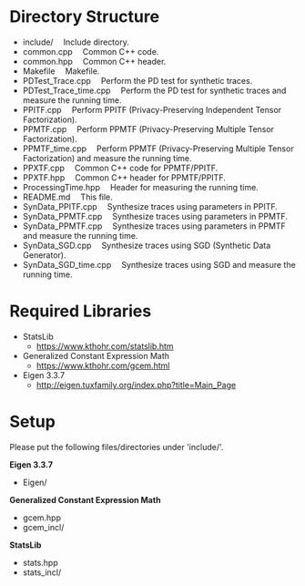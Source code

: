 # Directory Structure
- include/		&emsp;Include directory.
- common.cpp		&emsp;Common C++ code.
- common.hpp		&emsp;Common C++ header.
- Makefile		&emsp;Makefile.
- PDTest_Trace.cpp	&emsp;Perform the PD test for synthetic traces.
- PDTest_Trace_time.cpp	&emsp;Perform the PD test for synthetic traces and measure the running time.
- PPITF.cpp		&emsp;Perform PPITF (Privacy-Preserving Independent Tensor Factorization).
- PPMTF.cpp		&emsp;Perform PPMTF (Privacy-Preserving Multiple Tensor Factorization).
- PPMTF_time.cpp	&emsp;Perform PPMTF (Privacy-Preserving Multiple Tensor Factorization) and measure the running time.
- PPXTF.cpp		&emsp;Common C++ code for PPMTF/PPITF.
- PPXTF.hpp		&emsp;Common C++ header for PPMTF/PPITF.
- ProcessingTime.hpp	&emsp;Header for measuring the running time.
- README.md		&emsp;This file.
- SynData_PPITF.cpp	&emsp;Synthesize traces using parameters in PPITF.
- SynData_PPMTF.cpp	&emsp;Synthesize traces using parameters in PPMTF.
- SynData_PPMTF.cpp	&emsp;Synthesize traces using parameters in PPMTF and measure the running time.
- SynData_SGD.cpp	&emsp;Synthesize traces using SGD (Synthetic Data Generator).
- SynData_SGD_time.cpp	&emsp;Synthesize traces using SGD and measure the running time.

# Required Libraries
* StatsLib
  * https://www.kthohr.com/statslib.htm
* Generalized Constant Expression Math
  * https://www.kthohr.com/gcem.html
* Eigen 3.3.7
  * http://eigen.tuxfamily.org/index.php?title=Main_Page

# Setup
Please put the following files/directories under 'include/'.

**Eigen 3.3.7**
- Eigen/

**Generalized Constant Expression Math**
- gcem.hpp
- gcem_incl/

**StatsLib**
- stats.hpp
- stats_incl/
